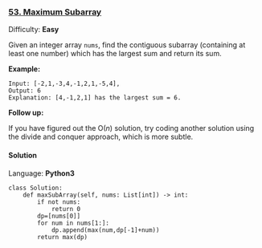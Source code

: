 ### [53\. Maximum Subarray](https://leetcode.com/problems/maximum-subarray/)

Difficulty: **Easy**


Given an integer array `nums`, find the contiguous subarray (containing at least one number) which has the largest sum and return its sum.

**Example:**

```
Input: [-2,1,-3,4,-1,2,1,-5,4],
Output: 6
Explanation: [4,-1,2,1] has the largest sum = 6.
```

**Follow up:**

If you have figured out the O(_n_) solution, try coding another solution using the divide and conquer approach, which is more subtle.


#### Solution

Language: **Python3**

```python3
class Solution:
    def maxSubArray(self, nums: List[int]) -> int:
        if not nums:
            return 0
        dp=[nums[0]]
        for num in nums[1:]:
            dp.append(max(num,dp[-1]+num))
        return max(dp)
```